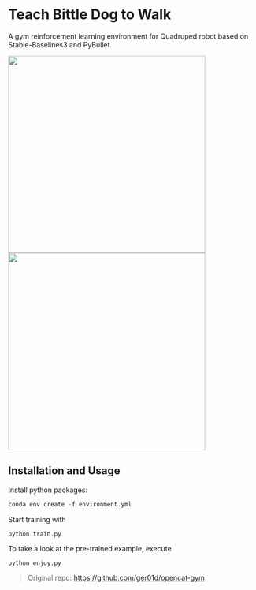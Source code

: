 # Teach Bittle Dog to Walk

A gym reinforcement learning environment for Quadruped robot based on Stable-Baselines3 and PyBullet.

<img src=animations/trained_agent_playground.gif width="400" /> <img src=animations/application.gif width="400" />

## Installation and Usage
Install python packages:
``` python
conda env create -f environment.yml
```

Start training with 
``` 
python train.py 
```
To take a look at the pre-trained example, execute 
``` 
python enjoy.py
```

> Original repo: https://github.com/ger01d/opencat-gym

